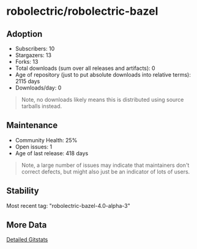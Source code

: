 # robolectric/robolectric-bazel

## Adoption

- Subscribers: 10
- Stargazers: 13
- Forks: 13
- Total downloads (sum over all releases and artifacts): 0
- Age of repository (just to put absolute downloads into relative terms): 2115 days
- Downloads/day: 0

> Note, no downloads likely means this is distributed using source tarballs instead.

## Maintenance

- Community Health: 25%
- Open issues: 1
- Age of last release: 418 days

> Note, a large number of issues may indicate that maintainers don't correct defects, but might also
> just be an indicator of lots of users.

## Stability

Most recent tag: "robolectric-bazel-4.0-alpha-3"

## More Data

[Detailed Gitstats](/bazel-catalog/gitstats/robolectric/robolectric-bazel)

